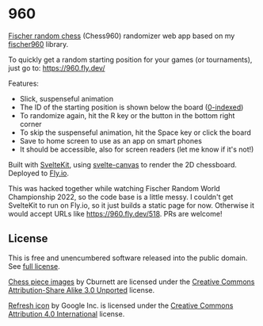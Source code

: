# 960

[Fischer random chess](https://en.wikipedia.org/wiki/Fischer_random_chess) (Chess960) randomizer web app based on my [fischer960](https://github.com/joakim/fischer960) library.

To quickly get a random starting position for your games (or tournaments), just go to:
https://960.fly.dev/

Features:
- Slick, suspenseful animation
- The ID of the starting position is shown below the board ([0-indexed](https://en.wikipedia.org/wiki/Fischer_random_chess_numbering_scheme))
- To randomize again, hit the R key or the button in the bottom right corner
- To skip the suspenseful animation, hit the Space key or click the board
- Save to home screen to use as an app on smart phones
- It should be accessible, also for screen readers (let me know if it's not!)

Built with [SvelteKit](https://kit.svelte.dev/), using [svelte-canvas](https://github.com/dnass/svelte-canvas) to render the 2D chessboard. Deployed to [Fly.io](https://fly.io/).

This was hacked together while watching Fischer Random World Championship 2022, so the code base is a little messy. I couldn't get SvelteKit to run on Fly.io, so it just builds a static page for now. Otherwise it would accept URLs like https://960.fly.dev/518. PRs are welcome!


## License

This is free and unencumbered software released into the public domain. See [full license](/LICENSE).

[Chess piece images](https://commons.wikimedia.org/wiki/Category:SVG_chess_pieces) by Cburnett are licensed under the [Creative Commons Attribution-Share Alike 3.0 Unported](https://creativecommons.org/licenses/by-sa/3.0/deed.en) license.

[Refresh icon](https://commons.wikimedia.org/wiki/File:Ic_refresh_36px.svg) by Google Inc. is licensed under the [Creative Commons Attribution 4.0 International](https://creativecommons.org/licenses/by/4.0/deed.en) license.

